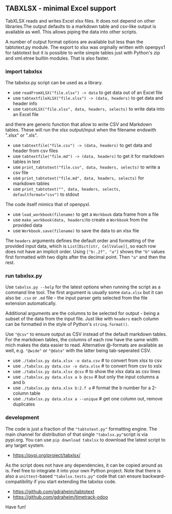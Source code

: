 
## TABXLSX - minimal Excel support

TabXLSX reads and writes Excel xlsx files. It does not depend on other libraries.The output defaults to a markdown table and csv-like output
is available as well. This allows piping the data into other scripts.

A number of output format options are available but less than the tabtotext.py module. The export to xlsx was orginally written with
openpyx1 for tabtotext but it is possible to write simple tables
just with Python's zip and xml.etree builtin modules. That is also
faster.

### import tabxlsx

The tabxlsx.py script can be used as a library.

* use `readFromXLSX("file.xlsx") -> data` to get data out of an Excel file
* use `tabtextfileXLSX("file.xlsx") -> (data, headers)` to get data and header info
* use `tabtoXLSX("file.xlsx", data, headers, selects)` to write data into an Excel file

and there are generic function that allow to write CSV and Markdown tables. These will
run the xlsx output/input when the filename endswith ".xlsx" or ".xls".

* use `tabtextfile("file.csv") -> (data, headers)` to get data and header from csv files
* use `tabtextfile("file.md") -> (data, headers)` to get it for markdown tables in text
* use `print_tabtotext("file.csv", data, headers, selects)` to write a csv file
* use `print_tabtotext("file.md", data, headers, selects)` for markdown tables
* use `print_tabtotext("", data, headers, selects, defaultformat="csv")` to stdout

The code itself mimics that of openpyxl. 
* use `load_workbook(filename)` to get a `Workbook` data frame from a file
* use `make_workbook(data, headers)`to create a `Workbook` from the provided data
* use `Workbook.save(filename)` to save the data to an xlsx file

The `headers` arguments defines the default order and formatting of the provided
input data, which is `List[Dict[str, CellValue]]`, so each row does not have an
implicit order. Using `["b:.2f", "a"]` shows the `"b"` values first formatted with
two digits after the decimal point. Then `"a"` and then the rest.

### run tabxlsx.py

Use `tabxlsx.py --help` for the latest options when running the script as a command
line tool. The first argument is usually some `data.xlsx` but it can also be `.csv`
or `.md` file - the input parser gets selected from the file extension automatically.

Additional arguments are the columns to be selected for output - being a subset of
the data from the input file. Just like with `headers` each column can be formatted
in the style of Python's `string.format()`.

Use `"@csv"` to ensure output as CSV instead of the default markdown tables. For
the markdown tables, the columns of each row have the same width mich makes the
data easier to read. Alternative @-formats are available as well, e.g. `"@wide"`
or `"@data"` with the latter being tab-seperated CSV.

* use `./tabxlsx.py data.xlsx -o data.csv` # to convert from xlsx to csv
* use `./tabxlsx.py data.csv -o data.xlsx` # to convert from csv to xslx
* use `./tabxlsx.py data.xlsx @csv` # to show the xlsx data as csv lines
* use `./tabxlsx.py data.xlsx a b @csv` # but only the input columns a and b
* use `./tabxlsx.py data.xlsx b:2.f a` # format the b number for a 2-column table
* use `./tabxlsx.py data.xlsx a --unique` # get one column out, remove duplicates


### development

The code is just a fraction of the `"tabtotext.py"` formatting engine. The main
channel for distribution of that single `"tabxlsx.py"`script is via pypi.org. You
can use `pip download tabxlsx` to download the latest script to any target system.

* https://pypi.org/project/tabxlsx/

As the script does not have any dependencies, it can be copied around as is. Feel
free to integrate it into your own Python project. Note that there is also a
`unittest`-based `"tabxlsx.tests.py"` code that can ensure backward-compatibility 
if you start extending the tabxlsx code.

* https://github.com/gdraheim/tabtotext
* https://github.com/gdraheim/timetrack-odoo

Have fun!










